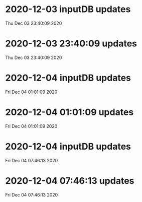 
# 2020-12-03 inputDB updates 
 Thu Dec 03 23:40:09 2020 


# 2020-12-03 23:40:09 updates 
 Thu Dec 03 23:40:09 2020 


# 2020-12-04 inputDB updates 
 Fri Dec 04 01:01:09 2020 


# 2020-12-04 01:01:09 updates 
 Fri Dec 04 01:01:09 2020 


# 2020-12-04 inputDB updates 
 Fri Dec 04 07:46:13 2020 


# 2020-12-04 07:46:13 updates 
 Fri Dec 04 07:46:13 2020 

